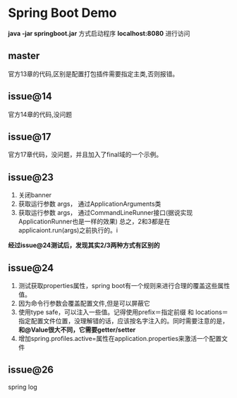 # Spring Boot Demo

**java -jar springboot.jar** 方式启动程序
**localhost:8080** 进行访问

## master
官方13章的代码,区别是配置打包插件需要指定主类,否则报错。

## issue@14
官方14章的代码,没问题

## issue@17
官方17章代码，没问题，并且加入了final域的一个示例。

## issue@23
1. 关闭banner
2. 获取运行参数 args， 通过ApplicationArguments类
3. 获取运行参数 args， 通过CommandLineRunner接口(据说实现ApplicationRunner也是一样的效果)
总之，2和3都是在applicaiont.run(args)之前执行的。i

**经过issue@24测试后，发现其实2/3两种方式有区别的**

## issue@24
1. 测试获取properties属性，spring boot有一个规则来进行合理的覆盖这些属性值。
2. 因为命令行参数会覆盖配置文件,但是可以屏蔽它
3. 使用type safe，可以注入一些值。记得使用prefix＝指定前缀 和 locations＝ 指定配置文件位置，没理解错的话，应该按名字注入的。同时需要注意的是，**和@Value很大不同，它需要getter/setter**
4. 增加spring.profiles.active=属性在application.properties来激活一个配置文件

## issue@26
spring log




